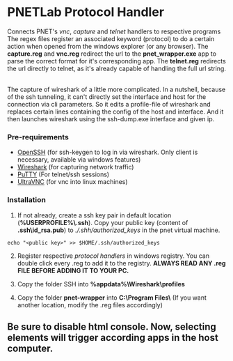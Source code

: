 
# PNETLab Protocol Handler
Connects PNET's _vnc_, _capture_ and _telnet_ handlers to respective programs
<br>
The regex files register an associated keyword (protocol) to do a certain action when opened from the windows explorer (or any browser). The **capture.reg** and **vnc.reg** redirect the url to the **pnet_wrapper.exe** app to parse the correct format for it's corresponding app. The **telnet.reg** redirects the url directly to telnet, as it's already capable of handling the full url string.

<br>
The capture of wireshark of a little more complicated. In a nutshell, because of the ssh tunneling, it can't directly set the interface and host for the connection via cli parameters. So it edits a profile-file of wireshark and replaces certain lines containing the config of the host and interface. And it then launches wireshark using the ssh-dump.exe interface and given ip.




### Pre-requirements
- [OpenSSH](https://learn.microsoft.com/en-us/windows-server/administration/openssh/openssh_install_firstuse?tabs=gui#install-openssh-for-windows) (for ssh-keygen to log in via wireshark. Only client is necessary, available via windows features)
- [Wireshark](https://www.wireshark.org/download.html) (for capturing network traffic)
- [PuTTY](https://www.putty.org/) (For telnet/ssh sessions)
- [UltraVNC](https://uvnc.com/downloads/ultravnc.html) (for vnc into linux machines)


### Installation
1. If not already, create a ssh key pair in default location (**%USERPROFILE%\\.ssh**). Copy your public key (content of **.ssh\id_rsa.pub**) to  *./.shh/authorized_keys* in the pnet virtual machine.

```
echo "<public key>" >> $HOME/.ssh/authorized_keys
```

2. Register respective _protocol handlers_ in windows registry. You can double click every .reg to add it to the registry.  **ALWAYS READ ANY .reg FILE BEFORE ADDING IT TO YOUR PC.**  

3. Copy the folder SSH into **%appdata%\Wireshark\profiles**
   
5. Copy the folder **pnet-wrapper** into **C:\\Program Files\\** (If you want another location, modify the .reg files accordingly)

## Be sure to disable html console. Now, selecting elements will trigger according apps in the host computer.

